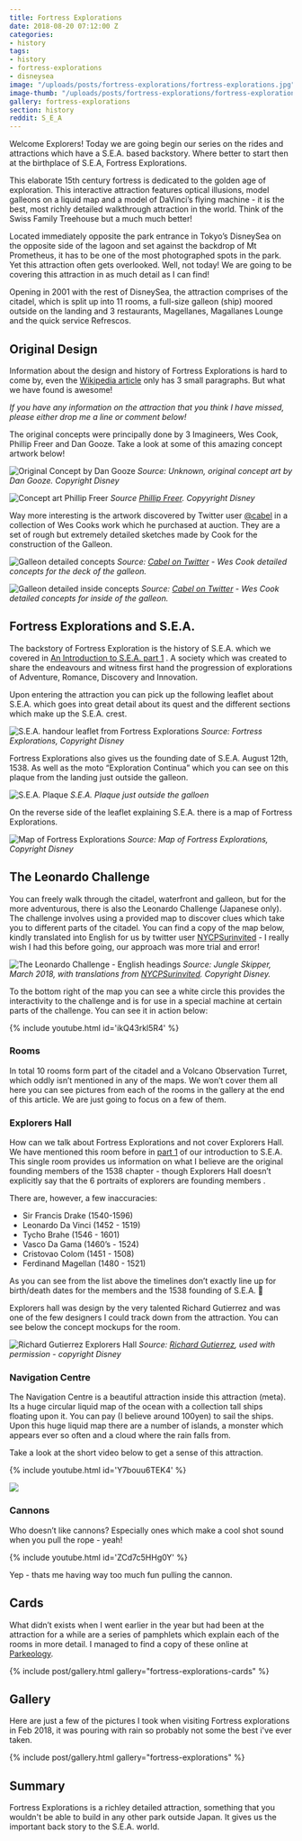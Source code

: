 ```yaml
---
title: Fortress Explorations
date: 2018-08-20 07:12:00 Z
categories:
- history
tags:
- history
- fortress-explorations
- disneysea
image: "/uploads/posts/fortress-explorations/fortress-explorations.jpg"
image-thumb: "/uploads/posts/fortress-explorations/fortress-explorations-small.jpg"
gallery: fortress-explorations
section: history
reddit: S_E_A
---
```


Welcome Explorers! Today we are going begin our series on the rides and attractions which have a S.E.A. based backstory. Where better to start then at the birthplace of S.E.A, Fortress Explorations.

This elaborate 15th century fortress is dedicated to the golden age of exploration.  This interactive attraction features optical illusions, model galleons on a liquid map and a model of DaVinci’s flying machine - it is the best, most richly detailed walkthrough attraction in the world. Think of the Swiss Family Treehouse but a much much better!

Located immediately opposite the park entrance in Tokyo’s DisneySea on the opposite side of the lagoon and set against the backdrop of Mt Prometheus, it has to be one of the most photographed spots in the park. Yet this attraction often gets overlooked. Well, not today! We are going to be covering this attraction in as much detail as I can find!

Opening in 2001 with the rest of DisneySea, the attraction comprises of the citadel, which is split up into 11 rooms, a full-size galleon (ship) moored outside on the landing and 3 restaurants, Magellanes, Magallanes Lounge and the quick service Refrescos.

## Original Design
Information about the design and history of Fortress Explorations is hard to come by, even the [Wikipedia article](https://en.wikipedia.org/wiki/Fortress_Explorations) only has 3 small paragraphs. But what we have found is awesome!

*If you have any information on the attraction that you think I have missed, please either drop me a line or comment below!*

The original concepts were principally done by 3 Imagineers, Wes Cook, Phillip Freer and Dan Gooze. Take a look at some of this amazing concept artwork below!

![Original Concept by Dan Gooze](/uploads/posts/fortress-explorations/fortress-explorations-wes-cook.jpg)
*Source: Unknown, original concept art by Dan Gooze. Copyright Disney*

![Concept art Phillip Freer](/uploads/posts/fortress-explorations/concept-art-phillip-freer.jpg)
*Source [Phillip Freer](https://www.phillipfreerdesign.com/fortress/). Copyyright Disney*

Way more interesting is the artwork discovered by Twitter user [@cabel](https://twitter.com/cabel) in a collection of Wes Cooks work which he purchased at auction. They are a set of rough but extremely detailed sketches made by Cook for the construction of the Galleon.

![Galleon detailed concepts](/uploads/posts/fortress-explorations/galleon-concept-wes-cook.jpg)
*Source: [Cabel on Twitter](https://twitter.com/cabel/status/852633504957345792?ref_src=twsrc%5Etfw%7Ctwcamp%5Etweetembed&ref_url=https%3A%2F%2Fforums.wdwmagic.com%2Fthreads%2Fanyone-know-who-the-team-was-behind-fortress-explorations.944397%2F) - Wes Cook detailed concepts for the deck of the galleon.*

![Galleon detailed inside concepts](/uploads/posts/fortress-explorations/galleon-concept-wes-cook-inside.jpg)
*Source: [Cabel on Twitter](https://twitter.com/cabel/status/852633504957345792?ref_src=twsrc%5Etfw%7Ctwcamp%5Etweetembed&ref_url=https%3A%2F%2Fforums.wdwmagic.com%2Fthreads%2Fanyone-know-who-the-team-was-behind-fortress-explorations.944397%2F) - Wes Cook detailed concepts for inside of the galleon.*

## Fortress Explorations and S.E.A.
The backstory of Fortress Exploration is the history of S.E.A. which we covered in [An Introduction to S.E.A. part 1](/history/society-of-explorers-and-adventurers-part-1) . A society which was created to share the endeavours and witness first hand the progression of explorations of Adventure, Romance, Discovery and Innovation.

Upon entering the attraction you can pick up the following leaflet about S.E.A. which goes into great detail about its quest and the different sections which make up the S.E.A. crest.

![S.E.A. handour leaflet from Fortress Explorations](/uploads/posts/fortress-explorations/fortress-explorations-handouts.jpg)
*Source: Fortress Explorations, Copyright Disney*

Fortress Explorations also gives us the founding date of S.E.A. August 12th, 1538. As well as the moto “Exploration Continua” which you can see on this plaque from the landing just outside the galleon.

![S.E.A. Plaque](/uploads/posts/fortress-explorations/sea-logo-explorers-landing.jpg)
*S.E.A. Plaque just outside the galloen*

On the reverse side of the leaflet explaining S.E.A. there is a map of Fortress Explorations.

![Map of Fortress Explorations](/uploads/posts/fortress-explorations/fortress-explorations-map.jpg)
*Source: Map of Fortress Explorations, Copyright Disney*

## The Leonardo Challenge
You can freely walk through the citadel, waterfront and galleon, but for the more adventurous, there is also the Leonardo Challenge (Japanese only). The challenge involves using a provided map to discover clues which take you to different parts of the citadel. You can find a copy of the map below, kindly translated into English for us by twitter user [NYCPSurinvited](https://twitter.com/NYCPSurinvited) - I really wish I had this before going, our approach was more trial and error!

![The Leonardo Challenge - English headings](/uploads/posts/fortress-explorations/leonardos-challenge-english.png)
*Source: Jungle Skipper, March 2018, with translations from [NYCPSurinvited](https://twitter.com/NYCPSurinvited). Copyright Disney.* 

To the bottom right of the map you can see a white circle this provides the interactivity to the challenge and is for use in a special machine at certain parts of the challenge. You can see it in action below:

{% include youtube.html id='ikQ43rkl5R4' %}

### Rooms
In total 10 rooms form part of the citadel and a Volcano Observation Turret, which oddly isn’t mentioned in any of the maps. We won’t cover them all here you can see pictures from each of the rooms in the gallery at the end of this article. We are just going to focus on a few of them.

### Explorers Hall
How can we talk about Fortress Explorations and not cover Explorers Hall. We have mentioned this room before in [part 1](/history/society-of-explorers-and-adventurers-part-1) of our introduction to S.E.A. This single room provides us information on what I believe are the original founding members of the 1538 chapter - though Explorers Hall doesn’t explicitly say that the 6 portraits of explorers are founding members .

There are, however, a few inaccuracies:

* Sir Francis Drake (1540-1596)
* Leonardo Da Vinci  (1452 - 1519)
* Tycho Brahe (1546 - 1601)
* Vasco Da Gama (1460’s - 1524)
* Cristovao Colom (1451 - 1508)
* Ferdinand Magellan (1480 - 1521)

As you can see from the list above the timelines don’t exactly line up for birth/death dates for the members and the 1538 founding of S.E.A. 🤔

Explorers hall was design by the very talented Richard Gutierrez and was one of the few designers I could track down from the attraction. You can see below the concept mockups for the room.

![Richard Gutierrez Explorers Hall](/uploads/posts/fortress-explorations/explorers-hall.jpg)
*Source: [Richard Gutierrez](https://www.behance.net/gallery/1536071/Richard-Gutierrez-Themed-Design-Portfolio), used with permission - copyright Disney*

### Navigation Centre
The Navigation Centre is a beautiful attraction inside this attraction (meta). Its a huge circular liquid map of the ocean with a collection tall ships floating upon it. You can pay (I believe around 100yen) to sail the ships. Upon this huge liquid map there are a number of islands, a monster which appears ever so often and a cloud where the rain falls from.

Take a look at the short video below to get a sense of this attraction.

{% include youtube.html id='Y7bouu6TEK4' %}

![](/uploads/posts/fortress-explorations/navigation-centre.jpg)

### Cannons
Who doesn’t like cannons? Especially ones which make a cool shot sound when you pull the rope - yeah!

{% include youtube.html id='ZCd7c5HHg0Y' %}

Yep - thats me having way too much fun pulling the cannon.

## Cards
What didn’t exists when I went earlier in the year but had been at the attraction for a while are a series of pamphlets which explain each of the rooms in more detail. I managed to find a copy of these online at [Parkeology](http://www.parkeology.com/2011/03/story-of-exploration.html).

{% include post/gallery.html gallery="fortress-explorations-cards" %}

## Gallery

Here are just a few of the pictures I took when visiting Fortress explorations in Feb 2018, it was pouring with rain so probably not some the best i've ever taken.

{% include post/gallery.html gallery="fortress-explorations" %}

## Summary

Fortress Explorations is a richley detailed attraction, something that you wouldn't be able to build in any other park outside Japan. It gives us the important back story to the S.E.A. world.
